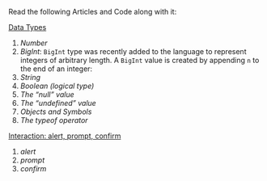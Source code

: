 Read the following Articles and Code along with it:

[Data Types](https://javascript.info/types)
1) *Number*
2) *BigInt*:
    `BigInt` type was recently added to the language to represent integers of arbitrary length.
    A `BigInt` value is created by appending `n` to the end of an integer:
3) *String*
4) *Boolean (logical type)*
5) *The “null” value*
6) *The “undefined” value*
7) *Objects and Symbols*
8) *The typeof operator*

[Interaction: alert, prompt, confirm](https://javascript.info/alert-prompt-confirm)
1) *alert*
2) *prompt*
3) *confirm*

